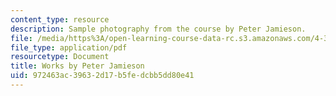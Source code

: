 ```yaml
---
content_type: resource
description: Sample photography from the course by Peter Jamieson.
file: /media/https%3A/open-learning-course-data-rc.s3.amazonaws.com/4-343-photography-and-related-media-fall-2002/972463ac39632d17b5fedcbb5dd80e41_peter.pdf
file_type: application/pdf
resourcetype: Document
title: Works by Peter Jamieson
uid: 972463ac-3963-2d17-b5fe-dcbb5dd80e41
---
```

